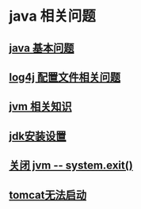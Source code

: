 # java 相关问题
## [java 基本问题](foundation.md)
## [log4j 配置文件相关问题](log4jConfig.md)
## [jvm 相关知识](jvm.md)
## [jdk安装设置](jdksetup.md)
## [关闭 jvm -- system.exit()](systemexit.md)

## [tomcat无法启动](../tomcatError.md)
